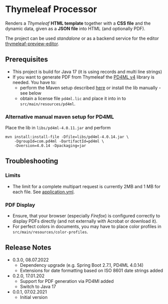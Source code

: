 # Thymeleaf Processor

Renders a *Thymeleaf* **HTML template** together with a **CSS file** and the dynamic data, given as a **JSON file**
into HTML (and optionally PDF).

The project can be used *standalone* or as a backend service for the editor [thymeleaf-preview-editor](https://github.com/giraone/thymeleaf-preview-editor).

## Prerequisites

- This project is build for Java 17 (it is using records and multi line strings)
- If you want to generate PDF from Thymeleaf the [PD4ML v4](https://pd4ml.tech/) library is needed. You have to:
  - perform the Maven setup described [here](https://pd4ml.tech/support-topics/maven/) or install the lib manually - see below
  - obtain a license file `pd4ml.lic` and place it into in to `src/main/resources/pd4ml`.

### Alternative manual maven setup for PD4ML

Place the lib in `libs/pd4ml-4.0.11.jar` and perform

```shell script
mvn install:install-file -Dfile=libs/pd4ml-4.0.14.jar \
    -DgroupId=com.pd4ml -DartifactId=pd4ml \
    -Dversion=4.0.14 -Dpackaging=jar
```

## Troubleshooting

### Limits

- The limit for a complete multipart request is currently 2MB and 1 MB for each file. See [application.yml](src/main/resources/application.yml).

### PDF Display

- Ensure, that your browser (especially *Firefox*) is configured correctly to display PDFs directly (and not externally with Acrobat or download it).
- For perfect colors in documents, you may have to place color profiles in `src/main/resources/color-profiles`.

## Release Notes

- 0.3.0, 08.07.2022
  - Dependency upgrade (e.g. Spring Boot 2.7.1, PD4ML 4.0.14)
  - Extensions for date formatting based on ISO 8601 date strings added
- 0.2.0, 17.01.202
  - Support for PDF generation via PD4Ml added
  - Switch to Java 17
- 0.0.1, 07.02.2021
  - Initial version
